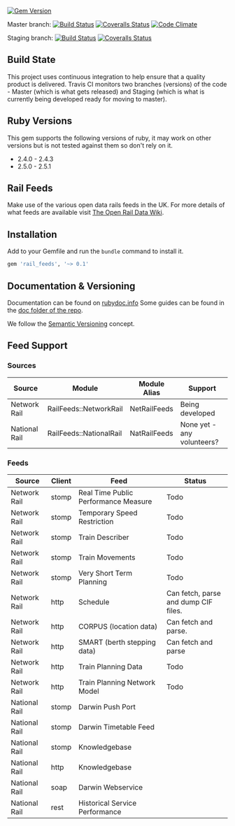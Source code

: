 [![Gem Version](https://badge.fury.io/rb/rail_feeds.png)](http://badge.fury.io/rb/rail_feeds)

Master branch:
[![Build Status](https://secure.travis-ci.org/robertgauld/rail_feeds.png?branch=master)](http://travis-ci.org/robertgauld/rail_feeds)
[![Coveralls Status](https://coveralls.io/repos/robertgauld/rail_feeds/badge.png?branch=master)](https://coveralls.io/r/robertgauld/rail_feeds)
[![Code Climate](https://codeclimate.com/github/robertgauld/rail_feeds.png?branch=master)](https://codeclimate.com/github/robertgauld/rail_feeds)

Staging branch:
[![Build Status](https://secure.travis-ci.org/robertgauld/rail_feeds.png?branch=staging)](http://travis-ci.org/robertgauld/rail_feeds)
[![Coveralls Status](https://coveralls.io/repos/robertgauld/rail_feeds/badge.png?branch=staging)](https://coveralls.io/r/robertgauld/rail_feeds)


## Build State
This project uses continuous integration to help ensure that a quality product is delivered.
Travis CI monitors two branches (versions) of the code - Master (which is what gets released)
and Staging (which is what is currently being developed ready for moving to master).


## Ruby Versions
This gem supports the following versions of ruby, it may work on other versions but is not tested against them so don't rely on it.

  * 2.4.0 - 2.4.3
  * 2.5.0 - 2.5.1


## Rail Feeds

Make use of the various open data rails feeds in the UK.
For more details of what feeds are available visit [The Open Rail Data Wiki](https://wiki.openraildata.com).

## Installation

Add to your Gemfile and run the `bundle` command to install it.

```ruby
gem 'rail_feeds', '~> 0.1'
```



## Documentation & Versioning

Documentation can be found on [rubydoc.info](http://rubydoc.info/github/robertgauld/rail_feeds/master/frames)
Some guides can be found in the [doc folder of the repo](https://github.com/robertgauld/rail_feeds/tree/master/doc/guides).

We follow the [Semantic Versioning](http://semver.org/) concept.


## Feed Support

### Sources

| Source        | Module                  | Module Alias | Support                    |
| ------------- | ----------------------- | ------------ | -------------------------- |
| Network Rail  | RailFeeds::NetworkRail  | NetRailFeeds | Being developed            |
| National Rail | RailFeeds::NationalRail | NatRailFeeds | None yet - any volunteers? |

### Feeds

| Source        | Client | Feed                                 | Status                                     |
| ------------- | ------ | ------------------------------------ | ------------------------------------------ |
| Network Rail  | stomp  | Real Time Public Performance Measure | Todo                                       |
| Network Rail  | stomp  | Temporary Speed Restriction          | Todo                                       |
| Network Rail  | stomp  | Train Describer                      | Todo                                       |
| Network Rail  | stomp  | Train Movements                      | Todo                                       |
| Network Rail  | stomp  | Very Short Term Planning             | Todo                                       |
| Network Rail  | http   | Schedule                             | Can fetch, parse and dump CIF files.       |
| Network Rail  | http   | CORPUS (location data)               | Can fetch and parse.                       |
| Network Rail  | http   | SMART (berth stepping data)          | Can fetch and parse                        |
| Network Rail  | http   | Train Planning Data                  | Todo                                       |
| Network Rail  | http   | Train Planning Network Model         | Todo                                       |
| National Rail | stomp  | Darwin Push Port                     |                                            |
| National Rail | stomp  | Darwin Timetable Feed                |                                            |
| National Rail | stomp  | Knowledgebase                        |                                            |
| National Rail | http   | Knowledgebase                        |                                            |
| National Rail | soap   | Darwin Webservice                    |                                            |
| National Rail | rest   | Historical Service Performance       |                                            |
